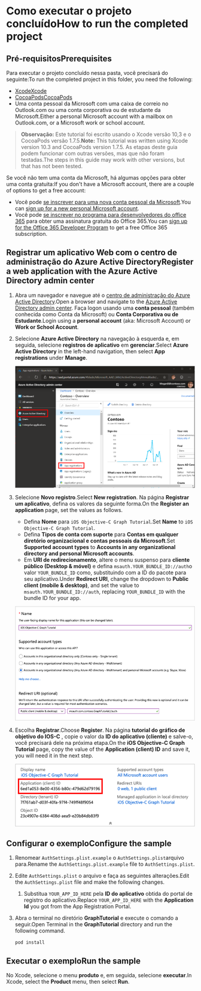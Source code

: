 # <a name="how-to-run-the-completed-project"></a><span data-ttu-id="d7e43-101">Como executar o projeto concluído</span><span class="sxs-lookup"><span data-stu-id="d7e43-101">How to run the completed project</span></span>

## <a name="prerequisites"></a><span data-ttu-id="d7e43-102">Pré-requisitos</span><span class="sxs-lookup"><span data-stu-id="d7e43-102">Prerequisites</span></span>

<span data-ttu-id="d7e43-103">Para executar o projeto concluído nessa pasta, você precisará do seguinte:</span><span class="sxs-lookup"><span data-stu-id="d7e43-103">To run the completed project in this folder, you need the following:</span></span>

- [<span data-ttu-id="d7e43-104">Xcode</span><span class="sxs-lookup"><span data-stu-id="d7e43-104">Xcode</span></span>](https://developer.apple.com/xcode/)
- [<span data-ttu-id="d7e43-105">CocoaPods</span><span class="sxs-lookup"><span data-stu-id="d7e43-105">CocoaPods</span></span>](https://cocoapods.org)
- <span data-ttu-id="d7e43-106">Uma conta pessoal da Microsoft com uma caixa de correio no Outlook.com ou uma conta corporativa ou de estudante da Microsoft.</span><span class="sxs-lookup"><span data-stu-id="d7e43-106">Either a personal Microsoft account with a mailbox on Outlook.com, or a Microsoft work or school account.</span></span>

> <span data-ttu-id="d7e43-107">**Observação:** Este tutorial foi escrito usando o Xcode versão 10,3 e o CocoaPods versão 1.7.5.</span><span class="sxs-lookup"><span data-stu-id="d7e43-107">**Note:** This tutorial was written using Xcode version 10.3 and CocoaPods version 1.7.5.</span></span> <span data-ttu-id="d7e43-108">As etapas deste guia podem funcionar com outras versões, mas que não foram testadas.</span><span class="sxs-lookup"><span data-stu-id="d7e43-108">The steps in this guide may work with other versions, but that has not been tested.</span></span>

<span data-ttu-id="d7e43-109">Se você não tem uma conta da Microsoft, há algumas opções para obter uma conta gratuita:</span><span class="sxs-lookup"><span data-stu-id="d7e43-109">If you don't have a Microsoft account, there are a couple of options to get a free account:</span></span>

- <span data-ttu-id="d7e43-110">Você pode [se inscrever para uma nova conta pessoal da Microsoft](https://signup.live.com/signup?wa=wsignin1.0&rpsnv=12&ct=1454618383&rver=6.4.6456.0&wp=MBI_SSL_SHARED&wreply=https://mail.live.com/default.aspx&id=64855&cbcxt=mai&bk=1454618383&uiflavor=web&uaid=b213a65b4fdc484382b6622b3ecaa547&mkt=E-US&lc=1033&lic=1).</span><span class="sxs-lookup"><span data-stu-id="d7e43-110">You can [sign up for a new personal Microsoft account](https://signup.live.com/signup?wa=wsignin1.0&rpsnv=12&ct=1454618383&rver=6.4.6456.0&wp=MBI_SSL_SHARED&wreply=https://mail.live.com/default.aspx&id=64855&cbcxt=mai&bk=1454618383&uiflavor=web&uaid=b213a65b4fdc484382b6622b3ecaa547&mkt=E-US&lc=1033&lic=1).</span></span>
- <span data-ttu-id="d7e43-111">Você pode [se inscrever no programa para desenvolvedores do office 365](https://developer.microsoft.com/office/dev-program) para obter uma assinatura gratuita do Office 365.</span><span class="sxs-lookup"><span data-stu-id="d7e43-111">You can [sign up for the Office 365 Developer Program](https://developer.microsoft.com/office/dev-program) to get a free Office 365 subscription.</span></span>

## <a name="register-a-web-application-with-the-azure-active-directory-admin-center"></a><span data-ttu-id="d7e43-112">Registrar um aplicativo Web com o centro de administração do Azure Active Directory</span><span class="sxs-lookup"><span data-stu-id="d7e43-112">Register a web application with the Azure Active Directory admin center</span></span>

1. <span data-ttu-id="d7e43-113">Abra um navegador e navegue até o [centro de administração do Azure Active Directory](https://aad.portal.azure.com).</span><span class="sxs-lookup"><span data-stu-id="d7e43-113">Open a browser and navigate to the [Azure Active Directory admin center](https://aad.portal.azure.com).</span></span> <span data-ttu-id="d7e43-114">Faça logon usando uma **conta pessoal** (também conhecida como Conta da Microsoft) ou **Conta Corporativa ou de Estudante**.</span><span class="sxs-lookup"><span data-stu-id="d7e43-114">Login using a **personal account** (aka: Microsoft Account) or **Work or School Account**.</span></span>

1. <span data-ttu-id="d7e43-115">Selecione **Azure Active Directory** na navegação à esquerda e, em seguida, selecione **registros de aplicativo** em **gerenciar**.</span><span class="sxs-lookup"><span data-stu-id="d7e43-115">Select **Azure Active Directory** in the left-hand navigation, then select **App registrations** under **Manage**.</span></span>

    ![<span data-ttu-id="d7e43-116">Uma captura de tela dos registros de aplicativo</span><span class="sxs-lookup"><span data-stu-id="d7e43-116">A screenshot of the App registrations</span></span> ](/tutorial/images/aad-portal-app-registrations.png)

1. <span data-ttu-id="d7e43-117">Selecione **Novo registro**.</span><span class="sxs-lookup"><span data-stu-id="d7e43-117">Select **New registration**.</span></span> <span data-ttu-id="d7e43-118">Na página **Registrar um aplicativo**, defina os valores da seguinte forma.</span><span class="sxs-lookup"><span data-stu-id="d7e43-118">On the **Register an application** page, set the values as follows.</span></span>

    - <span data-ttu-id="d7e43-119">Defina **Nome** para `iOS Objective-C Graph Tutorial`.</span><span class="sxs-lookup"><span data-stu-id="d7e43-119">Set **Name** to `iOS Objective-C Graph Tutorial`.</span></span>
    - <span data-ttu-id="d7e43-120">Defina **Tipos de conta com suporte** para **Contas em qualquer diretório organizacional e contas pessoais da Microsoft**.</span><span class="sxs-lookup"><span data-stu-id="d7e43-120">Set **Supported account types** to **Accounts in any organizational directory and personal Microsoft accounts**.</span></span>
    - <span data-ttu-id="d7e43-121">Em **URI de redirecionamento**, altere o menu suspenso para **cliente público (Desktop & móvel)** e defina `msauth.YOUR_BUNDLE_ID://auth`o valor `YOUR_BUNDLE_ID` como, substituindo com a ID do pacote para seu aplicativo.</span><span class="sxs-lookup"><span data-stu-id="d7e43-121">Under **Redirect URI**, change the dropdown to **Public client (mobile & desktop)**, and set the value to `msauth.YOUR_BUNDLE_ID://auth`, replacing `YOUR_BUNDLE_ID` with the bundle ID for your app.</span></span>

    ![Uma captura de tela da página registrar um aplicativo](/tutorial/images/aad-register-an-app.png)

1. <span data-ttu-id="d7e43-123">Escolha **Registrar**.</span><span class="sxs-lookup"><span data-stu-id="d7e43-123">Choose **Register**.</span></span> <span data-ttu-id="d7e43-124">Na página **tutorial do gráfico de objetivo do IOS-C** , copie o valor da **ID do aplicativo (cliente)** e salve-o, você precisará dele na próxima etapa.</span><span class="sxs-lookup"><span data-stu-id="d7e43-124">On the **iOS Objective-C Graph Tutorial** page, copy the value of the **Application (client) ID** and save it, you will need it in the next step.</span></span>

    ![Uma captura de tela da ID do aplicativo do novo registro de aplicativo](/tutorial/images/aad-application-id.png)

## <a name="configure-the-sample"></a><span data-ttu-id="d7e43-126">Configurar o exemplo</span><span class="sxs-lookup"><span data-stu-id="d7e43-126">Configure the sample</span></span>

1. <span data-ttu-id="d7e43-127">Renomear `AuthSettings.plist.example` o `AuthSettings.plist`arquivo para.</span><span class="sxs-lookup"><span data-stu-id="d7e43-127">Rename the `AuthSettings.plist.example` file to `AuthSettings.plist`.</span></span>
1. <span data-ttu-id="d7e43-128">Edite `AuthSettings.plist` o arquivo e faça as seguintes alterações.</span><span class="sxs-lookup"><span data-stu-id="d7e43-128">Edit the `AuthSettings.plist` file and make the following changes.</span></span>
    1. <span data-ttu-id="d7e43-129">Substitua `YOUR_APP_ID_HERE` pela **ID do aplicativo** obtida do portal de registro do aplicativo.</span><span class="sxs-lookup"><span data-stu-id="d7e43-129">Replace `YOUR_APP_ID_HERE` with the **Application Id** you got from the App Registration Portal.</span></span>
1. <span data-ttu-id="d7e43-130">Abra o terminal no diretório **GraphTutorial** e execute o comando a seguir.</span><span class="sxs-lookup"><span data-stu-id="d7e43-130">Open Terminal in the **GraphTutorial** directory and run the following command.</span></span>

    ```Shell
    pod install
    ```

## <a name="run-the-sample"></a><span data-ttu-id="d7e43-131">Executar o exemplo</span><span class="sxs-lookup"><span data-stu-id="d7e43-131">Run the sample</span></span>

<span data-ttu-id="d7e43-132">No Xcode, selecione o menu **produto** e, em seguida, selecione **executar**.</span><span class="sxs-lookup"><span data-stu-id="d7e43-132">In Xcode, select the **Product** menu, then select **Run**.</span></span>
